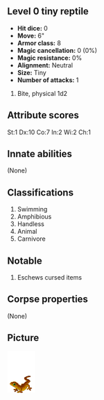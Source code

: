 ## Level 0 tiny reptile
- **Hit dice:** 0
- **Move:** 6"
- **Armor class:** 8
- **Magic cancellation:** 0 (0%)
- **Magic resistance:** 0%
- **Alignment:** Neutral
- **Size:** Tiny
- **Number of attacks:** 1
1. Bite, physical 1d2
## Attribute scores
St:1 Dx:10 Co:7 In:2 Wi:2 Ch:1
## Innate abilities
(None)
## Classifications
1. Swimming
2. Amphibious
3. Handless
4. Animal
5. Carnivore
## Notable
1. Eschews cursed items
## Corpse properties
(None)
## Picture
![Newt](https://github.com/hyvanmielenpelit/GnollHackTileSet/blob/main/Monsters/newt/newt.png)
